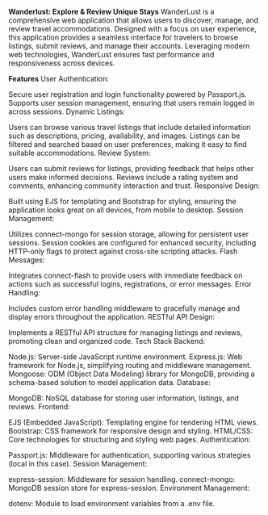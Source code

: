 **Wanderlust: Explore & Review Unique Stays**
WanderLust is a comprehensive web application that allows users to discover, manage, and review travel accommodations. 
Designed with a focus on user experience, this application provides a seamless interface for travelers to browse listings, 
submit reviews, and manage their accounts. 
Leveraging modern web technologies, WanderLust ensures fast performance and responsiveness across devices.

**Features**
User Authentication:

Secure user registration and login functionality powered by Passport.js.
Supports user session management, ensuring that users remain logged in across sessions.
Dynamic Listings:

Users can browse various travel listings that include detailed information such as descriptions, pricing, availability, and images.
Listings can be filtered and searched based on user preferences, making it easy to find suitable accommodations.
Review System:

Users can submit reviews for listings, providing feedback that helps other users make informed decisions.
Reviews include a rating system and comments, enhancing community interaction and trust.
Responsive Design:

Built using EJS for templating and Bootstrap for styling, ensuring the application looks great on all devices, from mobile to desktop.
Session Management:

Utilizes connect-mongo for session storage, allowing for persistent user sessions.
Session cookies are configured for enhanced security, including HTTP-only flags to protect against cross-site scripting attacks.
Flash Messages:

Integrates connect-flash to provide users with immediate feedback on actions such as successful logins, registrations, or error messages.
Error Handling:

Includes custom error handling middleware to gracefully manage and display errors throughout the application.
RESTful API Design:

Implements a RESTful API structure for managing listings and reviews, promoting clean and organized code.
Tech Stack
Backend:

Node.js: Server-side JavaScript runtime environment.
Express.js: Web framework for Node.js, simplifying routing and middleware management.
Mongoose: ODM (Object Data Modeling) library for MongoDB, providing a schema-based solution to model application data.
Database:

MongoDB: NoSQL database for storing user information, listings, and reviews.
Frontend:

EJS (Embedded JavaScript): Templating engine for rendering HTML views.
Bootstrap: CSS framework for responsive design and styling.
HTML/CSS: Core technologies for structuring and styling web pages.
Authentication:

Passport.js: Middleware for authentication, supporting various strategies (local in this case).
Session Management:

express-session: Middleware for session handling.
connect-mongo: MongoDB session store for express-session.
Environment Management:

dotenv: Module to load environment variables from a .env file.
